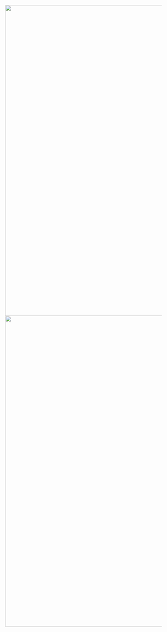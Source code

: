 <div><img src="https://user-images.githubusercontent.com/116149736/200459344-97f9ee97-7554-41d8-8f16-efd0e73d598a.jpg" width="1000"/>
<img src="https://capsule-render.vercel.app/api?type=waving&height=100&color=B2D6FF" width="1000"/></div>
